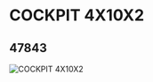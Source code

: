# COCKPIT 4X10X2
## 47843
![COCKPIT 4X10X2](https://lc-www-live-s.legocdn.com/media/bricks/5/2/4254937.jpg)